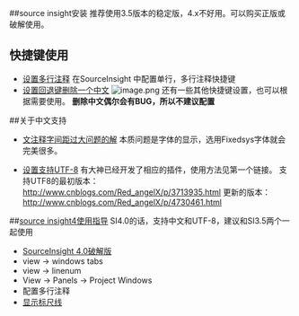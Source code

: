 ##source insight安装
推荐使用3.5版本的稳定版，4.x不好用。可以购买正版或破解使用。

## 快捷键使用
- [设置多行注释](http://blog.csdn.net/xiaolongwang2010/article/details/9990363)
在SourceInsight 中配置单行，多行注释快捷键
- [设置回退键删除一个中文](http://blog.csdn.net/ecocn/article/details/9421333)
![image.png](http://upload-images.jianshu.io/upload_images/8416343-2674e57ac781ff45.png?imageMogr2/auto-orient/strip%7CimageView2/2/w/1240)
还有一些其他快捷键设置，也可以根据需要使用。
**删除中文偶尔会有BUG，所以不建议配置**

##关于中文支持
- [文注释字间距过大问题的解](http://blog.csdn.net/xie_jinfen/article/details/50527632)
本质问题是字体的显示，选用Fixedsys字体就会完美很多。

- [设置支持UTF-8](http://www.cnblogs.com/Red_angelX/p/4730461.html)
有大神已经开发了相应的插件，使用方法见第一个链接。
支持UTF8的最初版本：http://www.cnblogs.com/Red_angelX/p/3713935.html
更新的版本：http://www.cnblogs.com/Red_angelX/p/4730461.html


##[source insight4使用指导](https://blog.csdn.net/biubiuibiu/article/details/78044232)
SI4.0的话，支持中文和UTF-8，建议和SI3.5两个一起使用
- [SourceInsight 4.0破解版](https://blog.csdn.net/stupid56862/article/details/73196851)
- view -> windows tabs
- view -> linenum
- View -> Panels -> Project Windows
- 配置多行注释
- [显示标尺线](https://blog.csdn.net/zhenyongyuan123/article/details/7452223)


